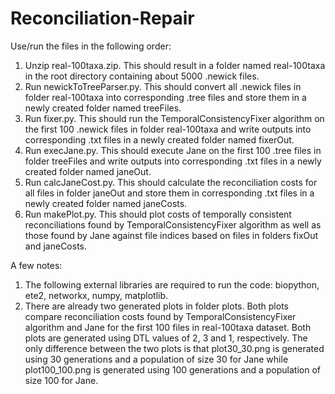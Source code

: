 # Reconciliation-Repair

Use/run the files in the following order:  

1. Unzip real-100taxa.zip. This should result in a folder named real-100taxa in the root directory containing about 5000 .newick files.  
2. Run newickToTreeParser.py. This should convert all .newick files in folder real-100taxa into corresponding .tree files and store them in a newly created folder named treeFiles.  
3. Run fixer.py. This should run the TemporalConsistencyFixer algorithm on the first 100 .newick files in folder real-100taxa and write outputs into corresponding .txt files in a newly created folder named fixerOut.  
4. Run execJane.py. This should execute Jane on the first 100 .tree files in folder treeFiles and write outputs into corresponding .txt files in a newly created folder named janeOut.  
5. Run calcJaneCost.py. This should calculate the reconciliation costs for all files in folder janeOut and store them in corresponding .txt files in a newly created folder named janeCosts.  
6. Run makePlot.py. This should plot costs of temporally consistent reconciliations found by TemporalConsistencyFixer algorithm as well as those found by Jane against file indices based on files in folders fixOut and janeCosts.

A few notes:  
1. The following external libraries are required to run the code: biopython, ete2, networkx, numpy, matplotlib.  
2. There are already two generated plots in folder plots. Both plots compare reconciliation costs found by TemporalConsistencyFixer algorithm and Jane for the first 100 files in real-100taxa dataset. Both plots are generated using DTL values of 2, 3 and 1, respectively. The only difference between the two plots is that plot30\_30.png is generated using 30 generations and a population of size 30 for Jane while plot100\_100.png is generated using 100 generations and a population of size 100 for Jane.

